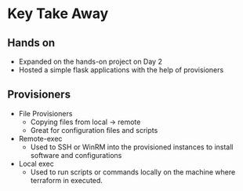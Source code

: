 # Key Take Away

## Hands on

- Expanded on the hands-on project on Day 2
- Hosted a simple flask applications with the help of provisioners

## Provisioners

- File Provisioners
  - Copying files from local -> remote
  - Great for configuration files and scripts
- Remote-exec
  - Used to SSH or WinRM into the provisioned instances to install software and configurations
- Local exec
  - Used to run scripts or commands locally on the machine where terraform in executed.
